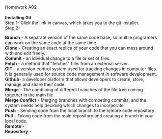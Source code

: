 Homework A02
<br><br>
**Installing Git**<br>
Step 1- Click the link in canvas, which takes you to the git installer. <br>
Step 2-

**Branch** - A separate version of the same code base, so multile programers can work on the same code at the same time. <br>
**Clone** - Creating an exact replica of your code that you can mess around with and edit freely.<br> 
**Commit** - an idividual change to a file or set of files.<br>
**Fetch** - a method that "fetches" files from an external server.<br>
**GIT** - a version control system used for tracking changes in computer files. It is generally used for source code management in software development.<br>
**Github**-  a developer platform that allows developers to create, store, manage and share their code.<br>
**Merge** - The combining of different branches of the file tree coming together in the main file<br> 
**Merge Conflict** - Merging branches with competing commits, and the system needs help deciding which changes to incorporate  <br> 
**Push** - Sending code from the local branch to the remore code repository  <br>
**Pull** - Taking code from the main repository and creating a branch in your local code.  <br> 
**Remote** -   <br> 
**Repository** -